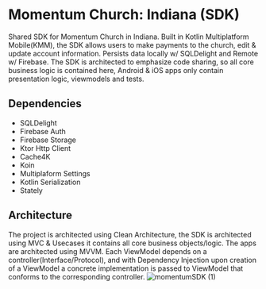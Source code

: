 # Momentum Church: Indiana (SDK) 
Shared SDK for Momentum Church in Indiana. Built in Kotlin Multiplatform Mobile(KMM), the SDK allows users to make payments to the church, edit & update account information. Persists data locally w/ SQLDelight and Remote w/ Firebase. The SDK is architected to emphasize code sharing, so all core business logic is contained here, Android & iOS apps only contain presentation logic, viewmodels and tests.

## Dependencies
- SQLDelight
- Firebase Auth
- Firebase Storage
- Ktor Http Client
- Cache4K
- Koin
- Multiplaform Settings	
- Kotlin Serialization	
- Stately

## Architecture

The project is architected using Clean Architecture, the SDK is architected using MVC & Usecases it contains all core business objects/logic. The apps are architected using MVVM. Each ViewModel depends on a controller(Interface/Protocol), and with Dependency Injection upon creation of a ViewModel a concrete implementation is passed to ViewModel that conforms to the corresponding controller.
![momentumSDK (1)](https://user-images.githubusercontent.com/49708426/184941806-59b72cd4-1c26-412b-b7eb-1ae80fbc7dd7.png)
